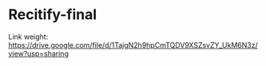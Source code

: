 # Recitify-final
Link weight: https://drive.google.com/file/d/1TajgN2h9hpCmTQDV9XSZsvZY_UkM6N3z/view?usp=sharing
